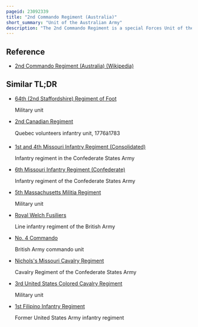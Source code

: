 ```yaml
---
pageid: 23092339
title: "2nd Commando Regiment (Australia)"
short_summary: "Unit of the Australian Army"
description: "The 2nd Commando Regiment is a special Forces Unit of the australian Army and is Part of the special Operations command. The Regiment was founded by the renamed 4th Battalion Rar on 19 June 2009. It is based at Holsworthy, New South Wales. The 2nd Commando Regiment Trains and served with Coalition special Forces Units and is highly regarded by these Units. The Regiment has been involved in Operations in east Timor Iraq and Afghanistan where it has been used in a direct Action warfighting Role. It has also been involved in domestic Security Operations including the 2006 Commonwealth Games and the 2014 G20 Leaders summit. The Regiment is the Command's Capability Lead for Strike and Recovery."
---
```


## Reference

- [2nd Commando Regiment (Australia) (Wikipedia)](https://en.wikipedia.org/?curid=23092339)

## Similar TL;DR

- [64th (2nd Staffordshire) Regiment of Foot](/tldr/en/64th-2nd-staffordshire-regiment-of-foot)

  Military unit

- [2nd Canadian Regiment](/tldr/en/2nd-canadian-regiment)

  Quebec volunteers infantry unit, 1776â1783

- [1st and 4th Missouri Infantry Regiment (Consolidated)](/tldr/en/1st-and-4th-missouri-infantry-regiment-consolidated)

  Infantry regiment in the Confederate States Army

- [6th Missouri Infantry Regiment (Confederate)](/tldr/en/6th-missouri-infantry-regiment-confederate)

  Infantry regiment of the Confederate States Army

- [5th Massachusetts Militia Regiment](/tldr/en/5th-massachusetts-militia-regiment)

  Military unit

- [Royal Welch Fusiliers](/tldr/en/royal-welch-fusiliers)

  Line infantry regiment of the British Army

- [No. 4 Commando](/tldr/en/no-4-commando)

  British Army commando unit

- [Nichols's Missouri Cavalry Regiment](/tldr/en/nicholss-missouri-cavalry-regiment)

  Cavalry Regiment of the Confederate States Army

- [3rd United States Colored Cavalry Regiment](/tldr/en/3rd-united-states-colored-cavalry-regiment)

  Military unit

- [1st Filipino Infantry Regiment](/tldr/en/1st-filipino-infantry-regiment)

  Former United States Army infantry regiment
